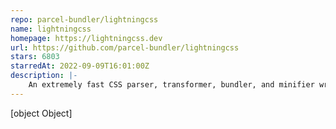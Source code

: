 ```yaml
---
repo: parcel-bundler/lightningcss
name: lightningcss
homepage: https://lightningcss.dev
url: https://github.com/parcel-bundler/lightningcss
stars: 6803
starredAt: 2022-09-09T16:01:00Z
description: |-
    An extremely fast CSS parser, transformer, bundler, and minifier written in Rust.
---
```


[object Object]
